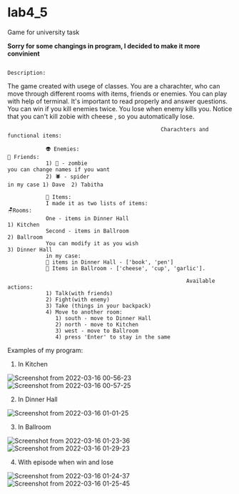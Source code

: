 # lab4_5
Game for university task

**Sorry for some changings in program, I decided to make it more convinient**


                                                               Description:
                                                                
The game created with usege of classes. You are a charachter, who can move through different rooms with items, friends or enemies. You can play with help of terminal. It's important to read properly and answer questions. You can win if you kill enemies twice. You lose when enemy kills you. Notice that you can't kill zobie with cheese , so you automatically lose.
                                                              
                                                    Charachters and functional items:
                                                        
                👽 Enemies:                                                                💁 Friends:
                1) 🧟 - zombie                                                             you can change names if you want
                2) 🕷️ - spider                                                             in my case 1) Dave  2) Tabitha
                
                🎱 Items:
                I made it as two lists of items:                                           🪑Rooms:
                One - items in Dinner Hall                                                 1) Kitchen
                Second - items in Ballroom                                                 2) Ballroom
                You can modify it as you wish                                              3) Dinner Hall
                in my case:
                🥫 items in Dinner Hall - ['book', 'pen']
                🧼 Items in Ballroom - ['cheese', 'cup', 'garlic'].
               
                                                            Available actions:
                1) Talk(with friends)
                2) Fight(with enemy)
                3) Take (things in your backpack)
                4) Move to another room: 
                   1️) south - move to Dinner Hall
                   2️) north - move to Kitchen
                   3️) west - move to Ballroom
                   4️) press 'Enter' to stay in the same
                                                          


Examples of my program:
1) In Kitchen

![Screenshot from 2022-03-16 00-56-23](https://user-images.githubusercontent.com/92577132/158471140-4638e32b-7cea-43d0-b4e3-dec05507173e.png)
![Screenshot from 2022-03-16 00-57-25](https://user-images.githubusercontent.com/92577132/158471506-c290f4a3-45a8-4de3-a6a5-5d6af6faf058.png)

2) In Dinner Hall

![Screenshot from 2022-03-16 01-01-25](https://user-images.githubusercontent.com/92577132/158474925-51cfbf66-f2c9-4aaf-a0ea-f0475544edf2.png)

3) In Ballroom

![Screenshot from 2022-03-16 01-23-36](https://user-images.githubusercontent.com/92577132/158475004-c09a4c13-6205-47f4-b086-2e5ef5023e03.png)
![Screenshot from 2022-03-16 01-29-23](https://user-images.githubusercontent.com/92577132/158475892-d6f3799b-bb38-4231-b418-58c25c8ed79a.png)


4) With episode when win and lose

![Screenshot from 2022-03-16 01-24-37](https://user-images.githubusercontent.com/92577132/158475139-3601a349-c7a8-46cf-b1c9-981e0a6e1c54.png)
![Screenshot from 2022-03-16 01-25-45](https://user-images.githubusercontent.com/92577132/158475320-e2611a8e-9663-4f24-9a8d-940f1440b4ef.png)
